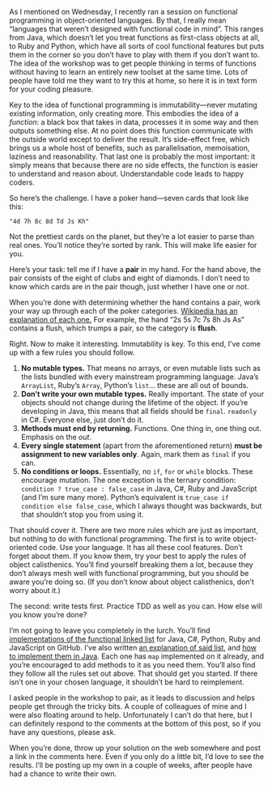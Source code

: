As I mentioned on Wednesday, I recently ran a session on functional
programming in object-oriented languages. By that, I really mean
“languages that weren’t designed with functional code in mind”. This
ranges from Java, which doesn’t let you treat functions as first-class
objects at all, to Ruby and Python, which have all sorts of cool
functional features but puts them in the corner so you don’t have to
play with them if you don’t want to. The idea of the workshop was to get
people thinking in terms of functions without having to learn an
entirely new toolset at the same time. Lots of people have told me they
want to try this at home, so here it is in text form for your coding
pleasure.

Key to the idea of functional programming is immutability—never mutating
existing information, only creating more. This embodies the idea of a
*function*: a black box that takes in data, processes it in some way and
then outputs something else. At no point does this function communicate
with the outside world except to deliver the result. It’s side-effect
free, which brings us a whole host of benefits, such as parallelisation,
memoisation, laziness and reasonability. That last one is probably the
most important: it simply means that because there are no side effects,
the function is easier to understand and reason about. Understandable
code leads to happy coders.

So here’s the challenge. I have a poker hand—seven cards that look like
this:

    "4d 7h 8c 8d Td Js Kh"

Not the prettiest cards on the planet, but they’re a lot easier to parse
than real ones. You’ll notice they’re sorted by rank. This will make
life easier for you.

Here’s your task: tell me if I have a **pair** in my hand. For the hand
above, the pair consists of the eight of clubs and eight of diamonds. I
don’t need to know which cards are in the pair though, just whether I
have one or not.

When you’re done with determining whether the hand contains a pair, work
your way up through each of the poker categories. [Wikipedia has an
explanation of each
one.](http://en.wikipedia.org/wiki/List_of_poker_hands) For example, the
hand “2s 5s 7c 7s 8h Js As” contains a flush, which trumps a pair, so
the category is **flush**.

Right. Now to make it interesting. Immutability is key. To this end,
I’ve come up with a few rules you should follow.

1.  **No mutable types.** That means no arrays, or even mutable lists
    such as the lists bundled with every mainstream programming
    language. Java’s `ArrayList`, Ruby’s `Array`, Python’s `list`… these
    are all out of bounds.
2.  **Don’t write your own mutable types.** Really important. The state
    of your objects should not change during the lifetime of the object.
    If you’re developing in Java, this means that all fields should be
    `final`. `readonly` in C\#. Everyone else, just don’t do it.
3.  **Methods must end by returning.** Functions. One thing in, one
    thing out. Emphasis on the *out*.
4.  **Every single statement** (apart from the aforementioned return)
    **must be assignment to new variables only**. Again, mark them as
    `final` if you can.
5.  **No conditions or loops.** Essentially, no `if`, `for` or `while`
    blocks. These encourage mutation. The one exception is the ternary
    condition: `condition ? true_case : false_case` in Java, C\#, Ruby
    and JavaScript (and I’m sure many more). Python’s equivalent is
    `true_case if condition else false_case`, which I always thought was
    backwards, but that shouldn’t stop you from using it.

That should cover it. There are two more rules which are just as
important, but nothing to do with functional programming. The first is
to write object-oriented code. Use your language. It has all these cool
features. Don’t forget about them. If you know them, try your best to
apply the rules of object calisthenics. You’ll find yourself breaking
them a lot, because they don’t always mesh well with functional
programming, but you should be aware you’re doing so. (If you don’t know
about object calisthenics, don’t worry about it.)

The second: write tests first. Practice TDD as well as you can. How else
will you know you’re done?

I’m not going to leave you completely in the lurch. You’ll find
[implementations of the functional linked
list](https://github.com/SamirTalwar/Lists) for Java, C\#, Python, Ruby
and JavaScript on GitHub. I’ve also written [an explanation of said
list](http://monospacedmonologues.com/post/11969111291/comprehending-lists),
and [how to implement them in
Java](http://monospacedmonologues.com/post/12051343792/function). Each
one has `map` implemented on it already, and you’re encouraged to add
methods to it as you need them. You’ll also find they follow all the
rules set out above. That should get you started. If there isn’t one in
your chosen language, it shouldn’t be hard to reimplement.

I asked people in the workshop to pair, as it leads to discussion and
helps people get through the tricky bits. A couple of colleagues of mine
and I were also floating around to help. Unfortunately I can’t do that
here, but I can definitely respond to the comments at the bottom of this
post, so if you have any questions, please ask.

When you’re done, throw up your solution on the web somewhere and post a
link in the comments here. Even if you only do a little bit, I’d love to
see the results. I’ll be posting up my own in a couple of weeks, after
people have had a chance to write their own.
